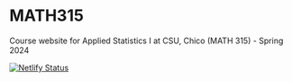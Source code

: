 # MATH315
Course website for Applied Statistics I at CSU, Chico (MATH 315) - Spring 2024


[![Netlify Status](https://api.netlify.com/api/v1/badges/9aca74ba-50d0-47e3-808d-e7ea4fd0ef8b/deploy-status)](https://app.netlify.com/sites/math315/deploys)


